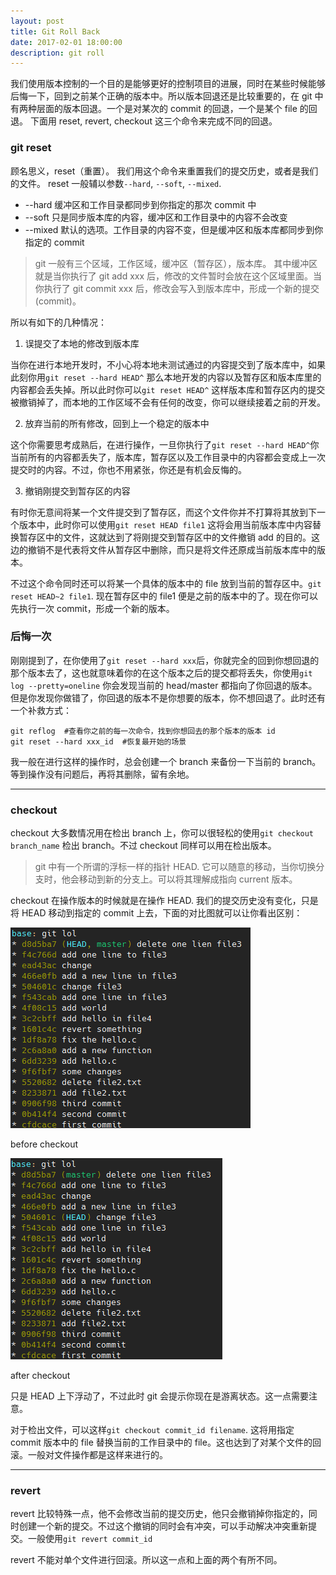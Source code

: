 ```yaml
---
layout: post
title: Git Roll Back
date: 2017-02-01 18:00:00
description: git roll
---
```


我们使用版本控制的一个目的是能够更好的控制项目的进展，同时在某些时候能够后悔一下，回到之前某个正确的版本中。所以版本回退还是比较重要的，在 git 中有两种层面的版本回退。一个是对某次的 commit 的回退，一个是某个 file 的回退。
下面用 reset, revert, checkout 这三个命令来完成不同的回退。

### git reset
顾名思义，reset（重置）。 我们用这个命令来重置我们的提交历史，或者是我们的文件。
reset 一般辅以参数`--hard`, `--soft`, `--mixed`.

+ --hard  缓冲区和工作目录都同步到你指定的那次 commit 中
+ --soft  只是同步版本库的内容，缓冲区和工作目录中的内容不会改变
+ --mixed 默认的选项。工作目录的内容不变，但是缓冲区和版本库都同步到你指定的 commit

> git 一般有三个区域，工作区域，缓冲区（暂存区），版本库。 其中缓冲区就是当你执行了 git add xxx 后，修改的文件暂时会放在这个区域里面。当你执行了 git commit xxx 后，修改会写入到版本库中，形成一个新的提交 (commit)。

所以有如下的几种情况：

1. 误提交了本地的修改到版本库

当你在进行本地开发时，不小心将本地未测试通过的内容提交到了版本库中，如果此刻你用`git reset --hard HEAD^` 那么本地开发的内容以及暂存区和版本库里的内容都会丢失掉。所以此时你可以`git reset HEAD^` 这样版本库和暂存区内的提交被撤销掉了，而本地的工作区域不会有任何的改变，你可以继续接着之前的开发。

2. 放弃当前的所有修改，回到上一个稳定的版本中

这个你需要思考成熟后，在进行操作，一旦你执行了`git reset --hard HEAD^`你当前所有的内容都丢失了，版本库，暂存区以及工作目录中的内容都会变成上一次提交时的内容。不过，你也不用紧张，你还是有机会反悔的。

3. 撤销刚提交到暂存区的内容

有时你无意间将某一个文件提交到了暂存区，而这个文件你并不打算将其放到下一个版本中，此时你可以使用`git reset HEAD file1` 这将会用当前版本库中内容替换暂存区中的文件，这就达到了将刚提交到暂存区中的文件撤销 add 的目的。这边的撤销不是代表将文件从暂存区中删除，而只是将文件还原成当前版本库中的版本。

不过这个命令同时还可以将某一个具体的版本中的 file 放到当前的暂存区中。`git reset HEAD~2 file1`. 现在暂存区中的 file1 便是之前的版本中的了。现在你可以先执行一次 commit，形成一个新的版本。

### 后悔一次
刚刚提到了，在你使用了`git reset --hard xxx`后，你就完全的回到你想回退的那个版本去了，这也就意味着你的在这个版本之后的提交都将丢失，你使用`git log --pretty=oneline` 你会发现当前的 head/master 都指向了你回退的版本。但是你发现你做错了，你回退的版本不是你想要的版本，你不想回退了。此时还有一个补救方式：

```shell
git reflog  #查看你之前的每一次命令，找到你想回去的那个版本的版本 id
git reset --hard xxx_id  #恢复最开始的场景
```

我一般在进行这样的操作时，总会创建一个 branch 来备份一下当前的 branch。等到操作没有问题后，再将其删除，留有余地。

<hr>

### checkout

checkout 大多数情况用在检出 branch 上，你可以很轻松的使用`git checkout branch_name` 检出 branch。不过 checkout 同样可以用在检出版本。

> git 中有一个所谓的浮标一样的指针 HEAD. 它可以随意的移动，当你切换分支时，他会移动到新的分支上。可以将其理解成指向 current 版本。

checkout 在操作版本的时候就是在操作 HEAD. 我们的提交历史没有变化，只是将 HEAD 移动到指定的 commit 上去，下面的对比图就可以让你看出区别：

<div class="image">
<img src="/static/git_checkout1.jpg">
<p class="img-title">before checkout</p>
<img src="/static/git_checkout2.jpg">
<p class="img-title">after checkout</p>
</div>

只是 HEAD 上下浮动了，不过此时 git 会提示你现在是游离状态。这一点需要注意。

对于检出文件，可以这样`git checkout commit_id filename`. 这将用指定 commit 版本中的 file 替换当前的工作目录中的 file。这也达到了对某个文件的回滚。一般对文件操作都是这样来进行的。

<hr>

### revert

revert 比较特殊一点，他不会修改当前的提交历史，他只会撤销掉你指定的，同时创建一个新的提交。不过这个撤销的同时会有冲突，可以手动解决冲突重新提交。一般使用`git revert commit_id`

revert 不能对单个文件进行回滚。所以这一点和上面的两个有所不同。









